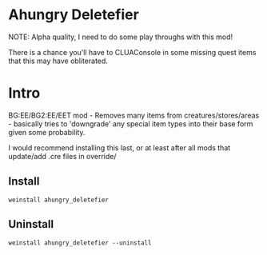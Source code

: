 # Ahungry Deletefier

NOTE: Alpha quality, I need to do some play throughs with this mod!

There is a chance you'll have to CLUAConsole in some missing
quest items that this may have obliterated.

# Intro

BG:EE/BG2:EE/EET mod - Removes many items from
creatures/stores/areas - basically tries to 'downgrade' any special
item types into their base form given some probability.

I would recommend installing this last, or at least after all mods
that update/add .cre files in override/

## Install

```
weinstall ahungry_deletefier
```

## Uninstall

```
weinstall ahungry_deletefier --uninstall
```
